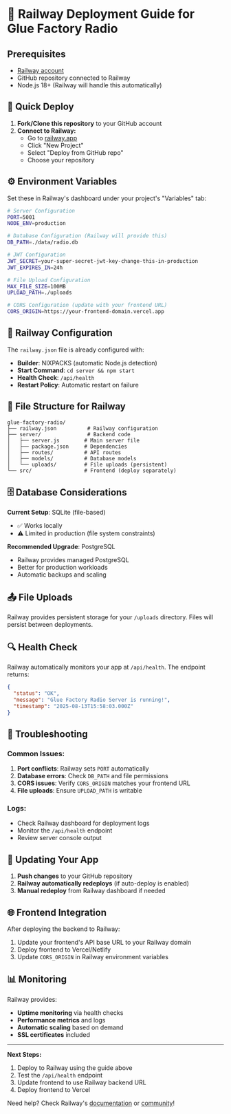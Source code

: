 # 🚂 Railway Deployment Guide for Glue Factory Radio

## Prerequisites
- [Railway account](https://railway.app/)
- GitHub repository connected to Railway
- Node.js 18+ (Railway will handle this automatically)

## 🚀 Quick Deploy

1. **Fork/Clone this repository** to your GitHub account
2. **Connect to Railway:**
   - Go to [railway.app](https://railway.app/)
   - Click "New Project"
   - Select "Deploy from GitHub repo"
   - Choose your repository

## ⚙️ Environment Variables

Set these in Railway's dashboard under your project's "Variables" tab:

```bash
# Server Configuration
PORT=5001
NODE_ENV=production

# Database Configuration (Railway will provide this)
DB_PATH=./data/radio.db

# JWT Configuration
JWT_SECRET=your-super-secret-jwt-key-change-this-in-production
JWT_EXPIRES_IN=24h

# File Upload Configuration
MAX_FILE_SIZE=100MB
UPLOAD_PATH=./uploads

# CORS Configuration (update with your frontend URL)
CORS_ORIGIN=https://your-frontend-domain.vercel.app
```

## 🔧 Railway Configuration

The `railway.json` file is already configured with:
- **Builder**: NIXPACKS (automatic Node.js detection)
- **Start Command**: `cd server && npm start`
- **Health Check**: `/api/health`
- **Restart Policy**: Automatic restart on failure

## 📁 File Structure for Railway

```
glue-factory-radio/
├── railway.json          # Railway configuration
├── server/               # Backend code
│   ├── server.js        # Main server file
│   ├── package.json     # Dependencies
│   ├── routes/          # API routes
│   ├── models/          # Database models
│   └── uploads/         # File uploads (persistent)
└── src/                 # Frontend (deploy separately)
```

## 🗄️ Database Considerations

**Current Setup**: SQLite (file-based)
- ✅ Works locally
- ⚠️ Limited in production (file system constraints)

**Recommended Upgrade**: PostgreSQL
- Railway provides managed PostgreSQL
- Better for production workloads
- Automatic backups and scaling

## 📤 File Uploads

Railway provides persistent storage for your `/uploads` directory. Files will persist between deployments.

## 🔍 Health Check

Railway automatically monitors your app at `/api/health`. The endpoint returns:
```json
{
  "status": "OK",
  "message": "Glue Factory Radio Server is running!",
  "timestamp": "2025-08-13T15:58:03.000Z"
}
```

## 🚨 Troubleshooting

### Common Issues:

1. **Port conflicts**: Railway sets `PORT` automatically
2. **Database errors**: Check `DB_PATH` and file permissions
3. **CORS issues**: Verify `CORS_ORIGIN` matches your frontend URL
4. **File uploads**: Ensure `UPLOAD_PATH` is writable

### Logs:
- Check Railway dashboard for deployment logs
- Monitor the `/api/health` endpoint
- Review server console output

## 🔄 Updating Your App

1. **Push changes** to your GitHub repository
2. **Railway automatically redeploys** (if auto-deploy is enabled)
3. **Manual redeploy** from Railway dashboard if needed

## 🌐 Frontend Integration

After deploying the backend to Railway:
1. Update your frontend's API base URL to your Railway domain
2. Deploy frontend to Vercel/Netlify
3. Update `CORS_ORIGIN` in Railway environment variables

## 📊 Monitoring

Railway provides:
- **Uptime monitoring** via health checks
- **Performance metrics** and logs
- **Automatic scaling** based on demand
- **SSL certificates** included

---

**Next Steps:**
1. Deploy to Railway using the guide above
2. Test the `/api/health` endpoint
3. Update frontend to use Railway backend URL
4. Deploy frontend to Vercel

Need help? Check Railway's [documentation](https://docs.railway.app/) or [community](https://community.railway.app/)!
